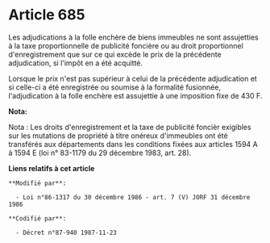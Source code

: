 # Article 685

Les adjudications à la folle enchère de biens immeubles ne sont assujetties à la taxe proportionnelle de publicité foncière
ou au droit proportionnel d'enregistrement que sur ce qui excède le prix de la précédente adjudication, si l'impôt en a été
acquitté.

Lorsque le prix n'est pas supérieur à celui de la précédente adjudication et si celle-ci a été enregistrée ou soumise à la
formalité fusionnée, l'adjudication à la folle enchère est assujettie à une imposition fixe de 430 F.

**Nota:**

Nota : Les droits d'enregistrement et la taxe de publicité foncièr exigibles sur les mutations de propriété à titre onéreux
d'immeubles ont été transférés aux départements dans les conditions fixées aux articles 1594 A à 1594 E (loi n° 83-1179 du 29
décembre 1983, art. 28).

**Liens relatifs à cet article**

	**Modifié par**:

	  - Loi n°86-1317 du 30 décembre 1986 - art. 7 (V) JORF 31 décembre 1986

	**Codifié par**:

	  - Décret n°87-940 1987-11-23
